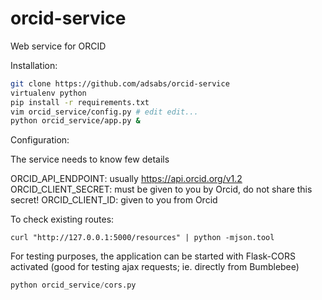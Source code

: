 # orcid-service

Web service for ORCID

Installation:

```bash
git clone https://github.com/adsabs/orcid-service
virtualenv python
pip install -r requirements.txt
vim orcid_service/config.py # edit edit...
python orcid_service/app.py &
```

Configuration:

The service needs to know few details

 ORCID_API_ENDPOINT: usually https://api.orcid.org/v1.2
 ORCID_CLIENT_SECRET: must be given to you by Orcid, do not
   share this secret!
 ORCID_CLIENT_ID: given to you from Orcid


To check existing routes:

```
curl "http://127.0.0.1:5000/resources" | python -mjson.tool
```

For testing purposes, the application can be started with Flask-CORS
activated (good for testing ajax requests; ie. directly from Bumblebee)

```python
python orcid_service/cors.py
```

